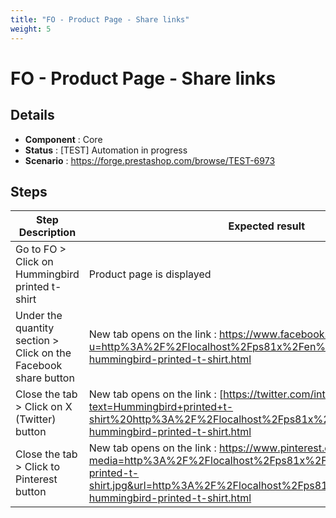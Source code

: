 ```yaml
---
title: "FO - Product Page - Share links"
weight: 5
---
```


# FO - Product Page - Share links
## Details
* **Component** : Core
* **Status** : [TEST] Automation in progress
* **Scenario** : https://forge.prestashop.com/browse/TEST-6973

## Steps
| Step Description | Expected result |
| ----- | ----- |
| Go to FO > Click on Hummingbird printed t-shirt | Product page is displayed |
| Under the quantity section > Click on the Facebook share button | New tab opens on the link : https://www.facebook.com/sharer.php?u=http%3A%2F%2Flocalhost%2Fps81x%2Fen%2Fmen%2F1-hummingbird-printed-t-shirt.html |
| Close the tab > Click on X (Twitter) button | New tab opens on the link : [https://twitter.com/intent/tweet?text=Hummingbird+printed+t-shirt%20http%3A%2F%2Flocalhost%2Fps81x%2Fen%2Fmen%2F1-hummingbird-printed-t-shirt.html|https://www.facebook.com/sharer.php?u=http%3A%2F%2Flocalhost%2Fps81x%2Fen%2Fmen%2F1-hummingbird-printed-t-shirt.html] |
| Close the tab > Click to Pinterest button | New tab opens on the link : https://www.pinterest.com/pin/create/button/?media=http%3A%2F%2Flocalhost%2Fps81x%2F1%2Fhummingbird-printed-t-shirt.jpg&url=http%3A%2F%2Flocalhost%2Fps81x%2Fen%2Fmen%2F1-hummingbird-printed-t-shirt.html |
